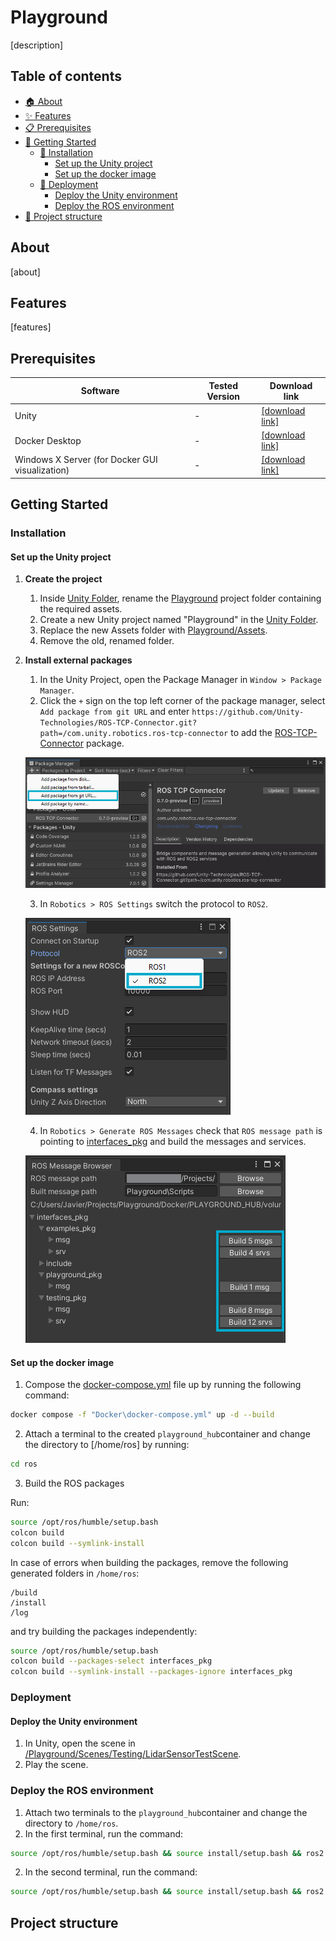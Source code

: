 # Playground

[description]

## Table of contents
- [🏠 About]()
- [✨ Features](#features)
- [📋 Prerequisites](#prerequisites)
- [📖 Getting Started](#getting-started)
    - [🔧 Installation](#installation)
        - [Set up the Unity project](#set-up-the-unity-project)
        - [Set up the docker image](#set-up-the-docker-image)
    - [🚀 Deployment](#deployment)
        - [Deploy the Unity environment](#deploy-the-unity-environment)
        - [Deploy the ROS environment](#deploy-the-ros-environment)
- [📁 Project structure](#project-structure)

## About
[about]

## Features
[features]

## Prerequisites


| Software                                        | Tested Version | Download link                                                      |
|-------------------------------------------------|----------------|--------------------------------------------------------------------|
| Unity                                           | -              | [[download link]](https://unity.com/download)                      |
| Docker Desktop                                  | -              | [[download link]](https://www.docker.com/products/docker-desktop/) |
| Windows X Server (for Docker GUI visualization) | -              | [[download link]](https://sourceforge.net/projects/vcxsrv/)        |


## Getting Started

### Installation

#### Set up the Unity project

1. **Create the project**

    1. Inside [Unity Folder](./Unity/), rename the [Playground](./Unity/Playground/) project folder containing the required assets.
    2. Create a new Unity project named "Playground" in the [Unity Folder](./Unity/).
    3. Replace the new Assets folder with [Playground/Assets](./Unity/Playground/Assets/).
    4. Remove the old, renamed folder.

2. **Install external packages**

    1. In the Unity Project, open the Package Manager in `Window > Package Manager`.
    2. Click the `+` sign on the top left corner of the package manager, select `Add package from git URL` and enter `https://github.com/Unity-Technologies/ROS-TCP-Connector.git?path=/com.unity.robotics.ros-tcp-connector` to add the [ROS-TCP-Connector](https://github.com/Unity-Technologies/ROS-TCP-Connector) package.

    ![](./docs/images/package_manager.png)
    
    3. In `Robotics > ROS Settings` switch the protocol to `ROS2`.

    ![](./docs/images/ros_protocol.png)

    4. In `Robotics > Generate ROS Messages` check that `ROS message path` is pointing to [interfaces_pkg](./Docker/PLAYGROUND_HUB/volume/ROS/src/interfaces_pkg/) and build the messages and services.

    ![](./docs/images/generate_ros_messages.png)

#### Set up the docker image

1. Compose the [docker-compose.yml](./Docker/docker-compose.yml) file up by running the following command:
```bash
docker compose -f "Docker\docker-compose.yml" up -d --build
```
2. Attach a terminal to the created `playground_hub`container and change the directory to [/home/ros] by running:
```bash
cd ros
```
3. Build the ROS packages

Run:
```bash
source /opt/ros/humble/setup.bash
colcon build
colcon build --symlink-install
```

In case of errors when building the packages, remove the following generated folders in `/home/ros`:
```
/build
/install
/log
```

and try building the packages independently:
```bash
source /opt/ros/humble/setup.bash
colcon build --packages-select interfaces_pkg
colcon build --symlink-install --packages-ignore interfaces_pkg
```

### Deployment

#### Deploy the Unity environment

1. In Unity, open the scene in [/Playground/Scenes/Testing/LidarSensorTestScene](./Unity/Playground/Assets/Playground/Scenes/Testing/LidarSensorTestScene.unity).
2. Play the scene.

### Deploy the ROS environment
1. Attach two terminals to the `playground_hub`container and change the directory to `/home/ros`.
2. In the first terminal, run the command:
```bash
source /opt/ros/humble/setup.bash && source install/setup.bash && ros2 run ros_tcp_endpoint default_server_endpoint
```
2. In the second terminal, run the command:
```bash
source /opt/ros/humble/setup.bash && source install/setup.bash && ros2 run testing_pkg lidar_sensor_test
```

## Project structure





